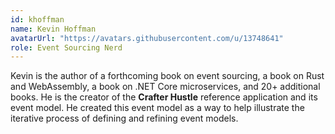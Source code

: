 ```yaml
---
id: khoffman
name: Kevin Hoffman
avatarUrl: "https://avatars.githubusercontent.com/u/13748641"
role: Event Sourcing Nerd
---
```


Kevin is the author of a forthcoming book on event sourcing, a book on Rust and WebAssembly, a book on .NET Core microservices, and 20+ additional books. He is the creator of the **Crafter Hustle** reference application and its event model. He created this event model as a way to help illustrate the iterative process of defining and refining event models.